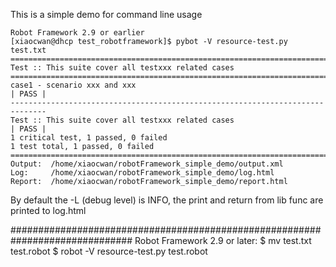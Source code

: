 This is a simple demo for command line usage
```
Robot Framework 2.9 or earlier 
[xiaocwan@dhcp test_robotframework]$ pybot -V resource-test.py   test.txt
==============================================================================
Test :: This suite cover all testxxx related cases                            
==============================================================================
case1 - scenario xxx and xxx                                          | PASS |
------------------------------------------------------------------------------
Test :: This suite cover all testxxx related cases                    | PASS |
1 critical test, 1 passed, 0 failed
1 test total, 1 passed, 0 failed
==============================================================================
Output:  /home/xiaocwan/robotFramework_simple_demo/output.xml
Log:     /home/xiaocwan/robotFramework_simple_demo/log.html
Report:  /home/xiaocwan/robotFramework_simple_demo/report.html

```


By default the -L (debug level) is INFO, the print and return from lib func are printed to log.html


##############################################################################
Robot Framework 2.9 or later:
$ mv test.txt test.robot
$ robot -V resource-test.py   test.robot
